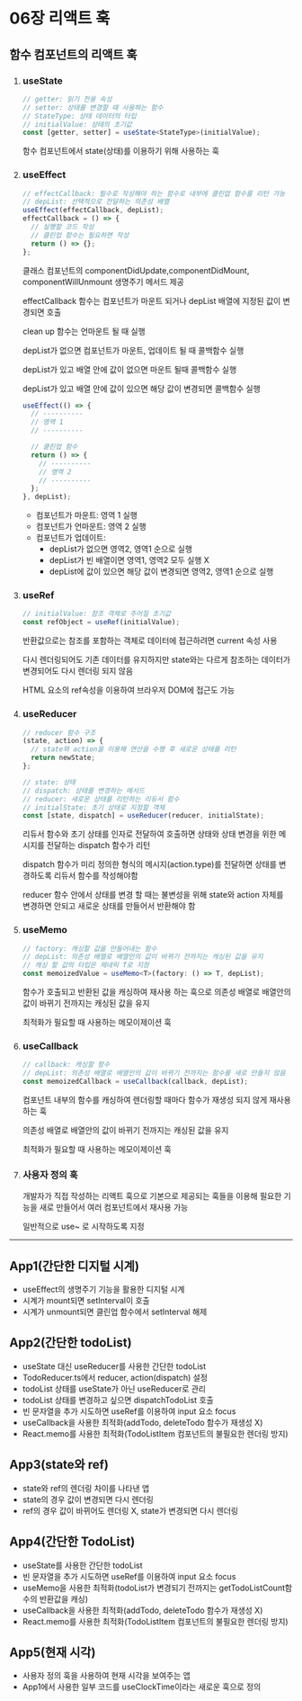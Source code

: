 # 06장 리액트 훅

## 함수 컴포넌트의 리액트 훅

1.  ### useState

    ```ts
    // getter: 읽기 전용 속성
    // setter: 상태를 변경할 때 사용하는 함수
    // StateType: 상태 데이터의 타입
    // initialValue: 상태의 초기값
    const [getter, setter] = useState<StateType>(initialValue);
    ```

    함수 컴포넌트에서 state(상태)를 이용하기 위해 사용하는 훅

2.  ### useEffect

    ```ts
    // effectCallback: 필수로 작성해야 하는 함수로 내부에 클린업 함수를 리턴 가능
    // depList: 선택적으로 전달하는 의존성 배열
    useEffect(effectCallback, depList);
    effectCallback = () => {
      // 실행할 코드 작성
      // 클린업 함수는 필요하면 작성
      return () => {};
    };
    ```

    클래스 컴포넌트의 componentDidUpdate,componentDidMount, componentWillUnmount 생명주기 메서드 제공

    effectCallback 함수는 컴포넌트가 마운트 되거나 depList 배열에 지정된 값이 변경되면 호출

    clean up 함수는 언마운트 될 때 실행

    depList가 없으면 컴포넌트가 마운트, 업데이트 될 때 콜백함수 실행

    depList가 있고 배열 안에 값이 없으면 마운트 될때 콜백함수 실행

    depList가 있고 배열 안에 값이 있으면 해당 값이 변경되면 콜백함수 실행

    ```ts
    useEffect(() => {
      // ----------
      // 영역 1
      // ----------

      // 클린업 함수
      return () => {
        // ----------
        // 영역 2
        // ----------
      };
    }, depList);
    ```

    - 컴포넌트가 마운트: 영역 1 실행
    - 컴포넌트가 언마운트: 영역 2 실행
    - 컴포넌트가 업데이트:
      - depList가 없으면 영역2, 영역1 순으로 실행
      - depList가 빈 배열이면 영역1, 영역2 모두 실행 X
      - depList에 값이 있으면 해당 값이 변경되면 영역2, 영역1 순으로 실행

3.  ### useRef

    ```ts
    // initialValue: 참조 객체로 주어질 초기값
    const refObject = useRef(initialValue);
    ```

    반환값으로는 참조를 포함하는 객체로 데이터에 접근하려면 current 속성 사용

    다시 렌더링되어도 기존 데이터를 유지하지만 state와는 다르게 참조하는 데이터가 변경되어도 다시 렌더링 되지 않음

    HTML 요소의 ref속성을 이용하여 브라우저 DOM에 접근도 가능

4.  ### useReducer

    ```ts
    // reducer 함수 구조
    (state, action) => {
      // state와 action을 이용해 연산을 수행 후 새로운 상태를 리턴
      return newState;
    };

    // state: 상태
    // dispatch: 상태를 변경하는 메서드
    // reducer: 새로운 상태를 리턴하는 리듀서 함수
    // initialState: 초기 상태로 지정할 객체
    const [state, dispatch] = useReducer(reducer, initialState);
    ```

    리듀서 함수와 초기 상태를 인자로 전달하여 호출하면 상태와 상태 변경을 위한 메시지를 전달하는 dispatch 함수가 리턴

    dispatch 함수가 미리 정의한 형식의 메시지(action.type)를 전달하면 상태를 변경하도록 리듀서 함수를 작성해야함

    reducer 함수 안에서 상태를 변경 할 때는 불변성을 위해 state와 action 자체를 변경하면 안되고 새로운 상태를 만들어서 반환해야 함

5.  ### useMemo

    ```ts
    // factory: 캐싱할 값을 만들어내는 함수
    // depList: 의존성 배열로 배열안의 값이 바뀌기 전까지는 캐싱된 값을 유지
    // 캐싱 할 값의 타입은 제네릭 T로 지정
    const memoizedValue = useMemo<T>(factory: () => T, depList);
    ```

    함수가 호출되고 반환된 값을 캐싱하여 재사용 하는 훅으로
    의존성 배열로 배열안의 값이 바뀌기 전까지는 캐싱된 값을 유지

    최적화가 필요할 때 사용하는 메모이제이션 훅

6.  ### useCallback

    ```ts
    // callback: 캐싱할 함수
    // depList: 의존성 배열로 배열안의 값이 바뀌기 전까지는 함수를 새로 만들지 않음
    const memoizedCallback = useCallback(callback, depList);
    ```

    컴포넌트 내부의 함수를 캐싱하여 렌더링할 때마다 함수가 재생성 되지 않게 재사용 하는 훅

    의존성 배열로 배열안의 값이 바뀌기 전까지는 캐싱된 값을 유지

    최적화가 필요할 때 사용하는 메모이제이션 훅

7.  ### 사용자 정의 훅

    개발자가 직접 작성하는 리액트 훅으로 기본으로 제공되는 훅들을 이용해 필요한 기능을 새로 만들어서 여러 컴포넌트에서 재사용 가능

    일반적으로 use~ 로 시작하도록 지정

<hr/>

## App1(간단한 디지털 시계)

- useEffect의 생명주기 기능을 활용한 디지털 시계
- 시계가 mount되면 setInterval이 호출
- 시계가 unmount되면 클린업 함수에서 setInterval 해제

## App2(간단한 todoList)

- useState 대신 useReducer를 사용한 간단한 todoList
- TodoReducer.ts에서 reducer, action(dispatch) 설정
- todoList 상태를 useState가 아닌 useReducer로 관리
- todoList 상태를 변경하고 싶으면 dispatchTodoList 호출
- 빈 문자열을 추가 시도하면 useRef를 이용하여 input 요소 focus
- useCallback을 사용한 최적화(addTodo, deleteTodo 함수가 재생성 X)
- React.memo를 사용한 최적화(TodoListItem 컴포넌트의 불필요한 렌더링 방지)

## App3(state와 ref)

- state와 ref의 렌더링 차이를 나타낸 앱
- state의 경우 값이 변경되면 다시 렌더링
- ref의 경우 값이 바뀌어도 렌더링 X, state가 변경되면 다시 렌더링

## App4(간단한 TodoList)

- useState를 사용한 간단한 todoList
- 빈 문자열을 추가 시도하면 useRef를 이용하여 input 요소 focus
- useMemo을 사용한 최적화(todoList가 변경되기 전까지는 getTodoListCount함수의 반환값을 캐싱)
- useCallback을 사용한 최적화(addTodo, deleteTodo 함수가 재생성 X)
- React.memo를 사용한 최적화(TodoListItem 컴포넌트의 불필요한 렌더링 방지)

## App5(현재 시각)

- 사용자 정의 훅을 사용하여 현재 시각을 보여주는 앱
- App1에서 사용한 일부 코드를 useClockTime이라는 새로운 훅으로 정의
